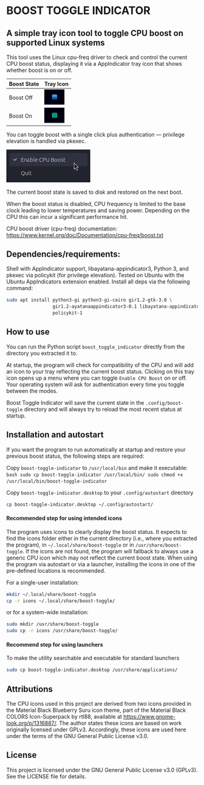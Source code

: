 # BOOST TOGGLE INDICATOR

## A simple tray icon tool to toggle CPU boost on supported Linux systems

This tool uses the Linux cpu-freq driver to check and control the current CPU boost status, displaying it via a AppIndicator tray icon that shows whether boost is on or off.

| Boost State | Tray Icon |
|-------------|-----------|
| Boost Off   | ![Boost off](images/boost_off_screenshot.png) |
| Boost On    | ![Boost on](images/boost_on_screenshot.png)   | 

You can toggle boost with a single click plus authentication — privilege elevation is handled via pkexec.

![Menu with toggle](images/menu_screenshot.png)

The current boost state is saved to disk and restored on the next boot. 

When the boost status is disabled, CPU frequency is limited to the base clock leading to lower temperatures and saving power. Depending on the CPU this can incur a significant performance hit.

CPU boost driver (cpu-freq) documentation: <https://www.kernel.org/doc/Documentation/cpu-freq/boost.txt>

## Dependencies/requirements:

Shell with AppIndicator support, libayatana-appindicator3, Python 3, and pkexec via policykit (for privilege elevation). Tested on Ubuntu with the Ubuntu AppIndicators extension enabled. Install all deps via the following command:

```bash
sudo apt install python3-gi python3-gi-cairo gir1.2-gtk-3.0 \
                 gir1.2-ayatanaappindicator3-0.1 libayatana-appindicator3-1 \
                 policykit-1
```                 

## How to use

You can run the Python script `boost_toggle_indicator` directly from the directory you extracted it to. 

At startup, the program will check for compatibility of the CPU and will add an icon to your tray reflecting the current boost status. Clicking on this tray icon opens up a menu where you can toggle `Enable CPU Boost` on or off. Your operating system will ask for authentication every time you toggle between the modes.

Boost Toggle Indicator will save the current state in the `.config/boost-toggle` directory and will always try to reload the most recent status at startup.

## Installation and autostart

If you want the program to run automatically at startup and restore your previous boost status, the following steps are required:

Copy `boost-toggle-indicator` to `/usr/local/bin` and make it executable:
	```bash
	sudo cp boost-toggle-indicator /usr/local/bin/
	sudo chmod +x /usr/local/bin/boost-toggle-indicator
	```

Copy `boost-toggle-indicator.desktop` to your `.config/autostart` directory
```bash
cp boost-toggle-indicator.desktop ~/.config/autostart/
```

#### Recommended step for using intended icons
			
The program uses icons to clearly display the boost status. It expects to find the icons folder either in the current directory (i.e., where you extracted the program), in `~/.local/share/boost-toggle` or in `/usr/share/boost-toggle`. If the icons are not found, the program will fallback to always use a generic CPU icon which may not reflect the current boost state. When using the program via autostart or via a launcher, installing the icons in one of the pre-defined locations is recommended.

For a single-user installation:
```bash
mkdir ~/.local/share/boost-toggle
cp -r icons ~/.local/share/boost-toggle/
```

or for a system-wide installation:
```bash
sudo mkdir /usr/share/boost-toggle
sudo cp -r icons /usr/share/boost-toggle/
```

#### Recommend step for using launchers
			
To make the utility searchable and executable for standard launchers
```bash	
sudo cp boost-toggle-indicator.desktop /usr/share/applications/
```

## Attributions

The CPU icons used in this project are derived from two icons provided in the Material Black Blueberry Suru icon theme, part of the Material Black COLORS Icon-Superpack by rtl88, available at <https://www.gnome-look.org/p/1316887/>. The author states these icons are based on work originally licensed under GPLv3. Accordingly, these icons are used here under the terms of the GNU General Public License v3.0.


## License

This project is licensed under the GNU General Public License v3.0 (GPLv3). See the LICENSE file for details.
